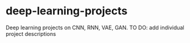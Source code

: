 # deep-learning-projects
Deep learning projects on CNN, RNN, VAE, GAN.
TO DO: add individual project descriptions
